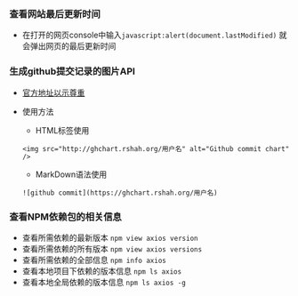 ### 查看网站最后更新时间
* 在打开的网页console中输入`javascript:alert(document.lastModified)`
就会弹出网页的最后更新时间

### 生成github提交记录的图片API
* [官方地址以示尊重](https://github.com/2016rshah/githubchart-api)
* 使用方法
	* HTML标签使用
	
	`<img src="http://ghchart.rshah.org/用户名" alt="Github commit chart" />`
	
	* MarkDown语法使用
	
	`![github commit](https://ghchart.rshah.org/用户名)`

### 查看NPM依赖包的相关信息
* 查看所需依赖的最新版本 `npm view axios version`
* 查看所需依赖的所有版本 `npm view axios versions`
* 查看所需依赖的全部信息 `npm info axios`	
* 查看本地项目下依赖的版本信息 `npm ls axios`
* 查看本地全局依赖的版本信息 `npm ls axios -g`